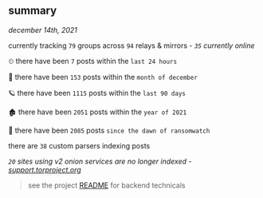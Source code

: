 
## summary
_december 14th, 2021_

currently tracking `79` groups across `94` relays & mirrors - _`35` currently online_

⏲ there have been `7` posts within the `last 24 hours`

🦈 there have been `153` posts within the `month of december`

🪐 there have been `1115` posts within the `last 90 days`

🏚 there have been `2051` posts within the `year of 2021`

🦕 there have been `2085` posts `since the dawn of ransomwatch`

there are `38` custom parsers indexing posts

_`20` sites using v2 onion services are no longer indexed - [support.torproject.org](https://support.torproject.org/onionservices/v2-deprecation/)_

> see the project [README](https://github.com/thetanz/ransomwatch#ransomwatch--) for backend technicals
